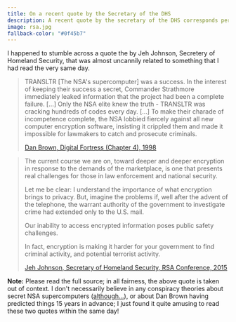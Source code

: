 ```yaml
---
title: On a recent quote by the Secretary of the DHS
description: A recent quote by the secretary of the DHS corresponds perfectly to a quote from the almost dystopian book "Digital Fortress". Coincidence? Yes, 100%. Still, it's pretty amusing.
image: rsa.jpg
fallback-color: "#0f45b7"
---
```


I happened to stumble across a quote the by Jeh Johnson, Secretery of Homeland Security, that was almost uncannily related to something that I had read the very same day.

>TRANSLTR [The NSA's supercomputer] was a success. In the interest of keeping their success a secret, Commander Strathmore immediately leaked information that the project had been a complete failure. [...] Only the NSA elite knew the truth - TRANSLTR was cracking hundreds of codes every day. [...] To make their charade of incompetence complete, the NSA lobbied fiercely against all new computer encryption software, insisting it crippled them and made it impossible for lawmakers to catch and prosecute criminals.
>
> [Dan Brown, Digital Fortress (Chapter 4), 1998](http://www.amazon.com/Digital-Fortress-Thriller-Dan-Brown/dp/0312944926)


>The current course we are on, toward deeper and deeper encryption in response to the demands of the marketplace, is one that presents real challenges for those in law enforcement and national security.
>
>Let me be clear: I understand the importance of what encryption brings to privacy. But, imagine the problems if, well after the advent of the telephone, the warrant authority of the government to investigate crime had extended only to the U.S. mail.
>
>Our inability to access encrypted information poses public safety challenges.
>
>In fact, encryption is making it harder for your government to find criminal activity, and potential terrorist activity. 
> 
> [Jeh Johnson, Secretary of Homeland Security, RSA Conference, 2015](https://web.archive.org/web/20151014054146/http://www.dhs.gov/news/2015/04/21/remarks-secretary-homeland-security-jeh-johnson-rsa-conference-2015)

**Note:** Please read the full source; in all fairness, the above quote is taken out of context. I don't necessarily believe in any conspiracy theories about secret NSA supercomputers ([although...](https://freedom-to-tinker.com/blog/haldermanheninger/how-is-nsa-breaking-so-much-crypto/)), or about Dan Brown having predicted things 15 years in advance; I just found it quite amusing to read these two quotes within the same day!